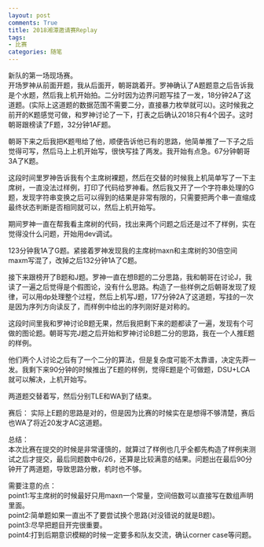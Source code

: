 ```yaml
---
layout: post
comments: True
title: 2018湘潭邀请赛Replay
tags:
- 比赛
categories: 随笔
---
```

新队的第一场现场赛。  
开场罗神从前面开题，我从后面开，朝哥跳着开。罗神确认了A题题意之后告诉我是个水题，然后我上机开始拍。二分时因为边界问题写挂了一发，18分钟2A了这道题。(实际上这道题的数据范围不需要二分，直接暴力枚举就可以)。这时候我之前开的K题感觉可做，和罗神讨论了一下，打表之后确认2018只有4个因子。这时朝哥跟榜读了F题，32分钟1AF题。  

朝哥下来之后我把K题甩给了他，顺便告诉他已有的思路，他简单推了一下子之后觉得可写，然后马上上机开始写，很快写挂了两发。我开始有点急。67分钟朝哥3A了K题。  

这段时间里罗神告诉我有个主席树裸题，然后在交替的时候我上机简单写了一下主席树，一直没法过样例，打印了代码给罗神看。然后我又开了一个字符串处理的G题，发现字符串变换之后可以得到的结果是非常有限的，只需要把两个串一直缩成最终状态判断是否相同就可以，然后上机开始写。  

期间罗神一直在帮我看主席树的代码，找出来两个问题之后还是过不了样例，实在觉得没什么问题，开始用dev调试。  

123分钟我1A了G题。紧接着罗神发现我的主席树maxn和主席树的30倍空间maxm写混了，改掉之后132分钟1A了C题。  

接下来跟榜开了B题和J题。罗神一直在想B题的二分思路，我和朝哥在讨论J，我读了一遍之后觉得是个假图论，没有什么思路。构造了一些样例之后朝哥发现了规律，可以用dp处理整个过程，然后上机写J题，177分钟2A了这道题，写挂的一次是因为序列方向读反了，而样例中给出的序列刚好是对称的。  

这段时间里我和罗神讨论B题无果，然后我把剩下来的题都读了一遍，发现有个可做的图论题。朝哥写完J题之后开始和罗神讨论B题二分的思路，我在一个人推E题的样例。  

他们两个人讨论之后有了一个二分的算法，但是复杂度可能不太靠谱，决定先莽一发。我剩下来90分钟的时候推出了E题的样例，觉得E题是个可做题，DSU+LCA就可以解决，上机开始写。  

两道题交替着写，然后分别TLE和WA到了结束。  

赛后：
实际上E题的思路是对的，但是因为比赛的时候实在是想得不够清楚，赛后也WA了将近20发才AC这道题。  

总结：  
本次比赛在提交的时候是非常谨慎的，就算过了样例也几乎全都先构造了样例来测试之后才提交，最后同题数中6/26，还算是比较满意的结果。问题出在最后90分钟开了两道题，导致思路分散，机时也不够。  

需要注意的点：  
point1:写主席树的时候最好只用maxn一个常量，空间倍数可以直接写在数组声明里面。  
point2:简单题如果一直出不了要尝试换个思路(对没错说的就是B题)。  
point3:尽早把题目开完很重要。  
point4:打到后期意识模糊的时候一定要多和队友交流，确认corner case等问题。  